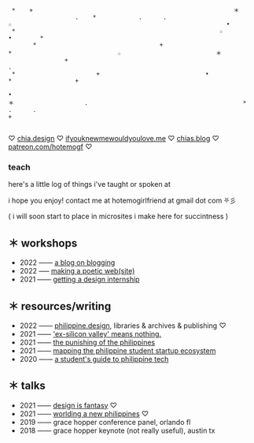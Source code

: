 ```                             *      +                                            .                          ＊                ☆             .   
 *    +                                                         ＊                                                                                 
                   .    *            .      .                                             ☆                                                             • 
 *                                                          ☆                                      •        *                                  
       *                                   +                             *                              ☆                           ＊               
                +                                                                                                        .
 *                       +                              •                   *                  + 
                                                                                                                              • 
＊                    .                                            *            .      .                                                                              + 
                  
```

♡ [chia.design](https://chia.design) ♡ [ifyouknewmewouldyoulove.me](https://ifyouknewmewouldyoulove.me/) ♡ [chias.blog](https://chias.blog) ♡ [patreon.com/hotemogf](https://www.patreon.com/hotemogf) ♡


### teach
here's a little log of things i've taught or spoken at

i hope you enjoy! contact me at hotemogirlfriend at gmail dot com ⛧彡

( i will soon start to place in microsites i make here for succintness )


## ＊ workshops
* 2022 —— [a blog on blogging](https://write-yourself-in.blogspot.com/)
* 2022 –— [making a poetic web(site)](https://chiaski.github.io/poeticweb/)
* 2021 —— [getting a design internship](https://www.youtube.com/watch?v=nLuCj29nsuQ)

## ＊ resources/writing
* 2022 —— [philippine.design](https://philippine.design), libraries & archives & publishing ♡
* 2021 —— ['ex-silicon valley' means nothing.](https://chias.blog/2021/ex-silicon-valley-means-nothing/)
* 2021 —— [the punishing of the philippines](https://ifyouknewmewouldyoulove.me/punishing/)
* 2021 —— [mapping the philippine student startup ecosystem](https://developh.notion.site/Mapping-the-Philippine-Student-Startup-Ecosystem-f8a6e0ed223b46febccfddf85d4b5a97)
* 2020 —— [a student's guide to philippine tech](https://develo.ph/phtech)

## ＊ talks
* 2021 —— [design is fantasy](https://ifyouknewmewouldyoulove.me/fantasy) ♡
* 2021 —— [worlding a new philippines](https://chias.blog/2021/talk-worlding-a-new-philippines/) ♡
* 2019 —— grace hopper conference panel, orlando fl
* 2018 —— grace hopper keynote (not really useful), austin tx




